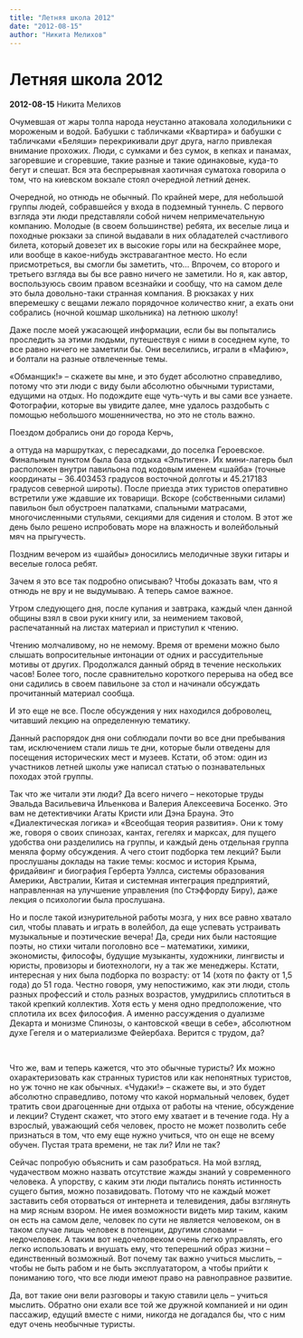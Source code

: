 ```yaml
---
title: "Летняя школа 2012"
date: "2012-08-15"
author: "Никита Мелихов"
---
```


# Летняя школа 2012

**2012-08-15** Никита Мелихов

Очумевшая от жары толпа народа неустанно атаковала холодильники с  мороженым и водой. Бабушки с табличками «Квартира» и бабушки с  табличками «Беляши» перекрикивали друг друга, нагло привлекая внимание  прохожих. Люди, с сумками и без сумок, в кепках и панамах, загоревшие и  сгоревшие, такие разные и такие одинаковые, куда-то бегут и спешат. Вся  эта беспрерывная хаотичная суматоха говорила о том, что на киевском  вокзале стоял очередной летний денек.

 

 Очередной, но отнюдь не обычный. По крайней мере, для небольшой группы  людей, собравшейся у входа в подземный туннель. С первого взгляда эти  люди представляли собой ничем непримечательную компанию. Молодые (в  своем большинстве) ребята, их веселые лица и походные рюкзаки за спиной  выдавали в них обладателей счастливого билета, который довезет их в  высокие горы или на бескрайнее море, или вообще в какое-нибудь  экстравагантное место. Но если присмотреться, вы смогли бы заметить,  что… Впрочем, со второго и третьего взгляда вы бы все равно ничего не  заметили. Но я, как автор, воспользуюсь своим правом всезнайки и сообщу,  что на самом деле это была довольно-таки странная компания. В рюкзаках у  них вперемешку с вещами лежало порядочное количество книг, а ехать они  собрались (ночной кошмар школьника) на летнюю школу!

 

 Даже после моей ужасающей информации, если бы вы попытались проследить  за этими людьми, путешествуя с ними в соседнем купе, то все равно ничего  не заметили бы. Они веселились, играли в «Мафию», и болтали на разные  отвлеченные темы. 

 

 «Обманщик!» – скажете вы мне, и это будет абсолютно справедливо, потому  что эти люди с виду были абсолютно обычными туристами, едущими на отдых.  Но подождите еще чуть-чуть и вы сами все узнаете. Фотографии, которые  вы увидите далее, мне удалось раздобыть с помощью небольшого  мошенничества, но это не столь важно.

 

 Поездом добрались они до города Керчь,



а оттуда на маршрутках, с  пересадками, до поселка Героевское. Финальным пунктом была база отдыха  «Эльтиген». Их мини-лагерь был расположен внутри павильона под кодовым  именем «шайба» (точные координаты – 36.403453 градусов восточной долготы  и 45.217183 градусов северной широты). После приезда этих туристов  оперативно встретили уже ждавшие их товарищи. Вскоре (собственными  силами) павильон был обустроен палатками, спальными матрасами,  многочисленными стульями, секциями для сидения и столом. В этот же день  было решено испробовать море на влажность и волейбольный мяч на  прыгучесть.









Поздним вечером из «шайбы» доносились мелодичные звуки  гитары и веселые голоса ребят.



Зачем я это все так подробно описываю? Чтобы доказать вам, что я отнюдь не вру и не выдумываю. А теперь самое важное.



Утром  следующего дня, после купания и завтрака, каждый член данной общины  взял в свои руки книгу или, за неимением таковой, распечатанный на  листах материал и приступил к чтению.







Чтению молчаливому, но не немому. Время от времени можно было слышать  вопросительные интонации от одних и рассудительные мотивы от других.  Продолжался данный обряд в течение нескольких часов! Более того, после  сравнительно короткого перерыва на обед все они садились в своем  павильоне за стол и начинали обсуждать прочитанный материал сообща.





И  это еще не все. После обсуждения у них находился доброволец, читавший  лекцию на определенную тематику.





Данный распорядок дня они соблюдали  почти во все дни пребывания там, исключением стали лишь те дни, которые  были отведены для посещения исторических мест и музеев. Кстати, об этом:  один из участников летней школы уже написал статью о познавательных походах этой группы.





















Так  что же читали эти люди? Да всего ничего – некоторые труды Эвальда  Васильевича Ильенкова и Валерия Алексеевича Босенко. Это вам не  детективчики Агаты Кристи или Дэна Брауна. Это «Диалектическая логика» и  «Всеобщая теория развития». Они к тому же, говоря о своих спинозах,  кантах, гегелях и марксах, для пущего удобства они разделились на  группы, и каждый день отдельная группа меняла форму обсуждения. А чего  стоит подборка тем лекций? Были прослушаны доклады на такие темы: космос  и история Крыма, фридайвинг и биография Герберта Уэллса, системы  образования Америки, Австралии, Китая и системная интеграция  предприятий, направленная на улучшение управления (по Стэффорду Биру),  даже лекция о психологии была прослушана.

Но и после такой  изнурительной работы мозга, у них все равно хватало сил, чтобы плавать и  играть в волейбол, да еще успевать устраивать музыкальные и поэтические  вечера! Да, среди них были настоящие поэты, но стихи читали поголовно  все – математики, химики, экономисты, философы, будущие музыканты,  художники, лингвисты и юристы, провизоры и биотехнологи, ну а так же  менеджеры. Кстати, интересная у них была подборка по возрасту: от 14 (хотя по факту от 1,5 года) до 51 года. Честно говоря, уму непостижимо,  как эти люди, столь разных профессий и столь разных возрастов,  умудрились сплотиться в такой крепкий коллектив. Хотя есть у меня одно  предположение, что сплотила их всех философия. А именно рассуждения о  дуализме Декарта и монизме Спинозы, о кантовской «вещи в себе»,  абсолютном духе Гегеля и о материализме Фейербаха. Верится с трудом, да?

 

Что  же, вам и теперь кажется, что это обычные туристы? Их можно  охарактеризовать как странных туристов или как непонятных туристов, но  уж точно не как обычных. «Чудаки!» – скажете вы, и это будет абсолютно  справедливо, потому что какой нормальный человек, будет тратить свои  драгоценные дни отдыха от работы на чтение, обсуждение и лекции? Студент  скажет, что этого ему хватает и в течение года. Ну а взрослый,  уважающий себя человек, просто не может позволить себе признаться в том,  что ему еще нужно учиться, что он еще не всему обучен. Пустая трата  времени, не так ли? Или не так? 



Сейчас попробую объяснить и сам  разобраться. На мой взгляд, чудачеством можно назвать отсутствие жажды  знаний у современного человека. А упорству, с каким эти люди пытались  понять истинность сущего бытия, можно позавидовать. Потому что не каждый  может заставить себя оторваться от интернета и телевидения, дабы  взглянуть на мир ясным взором. Не имея возможности видеть мир таким,  каким он есть на самом деле, человек по сути не является человеком, он в  таком случае лишь человек в потенции, другими словами – недочеловек. А  таким вот недочеловеком очень легко управлять, его легко использовать и  внушать ему, что теперешний образ жизни – единственный возможный. Вот  почему так важно учиться мыслить, – чтобы не быть рабом и не быть  эксплуататором, а чтобы прийти к пониманию того, что все люди имеют  право на равноправное развитие.



Да, вот такие они вели разговоры и  такую ставили цель – учиться мыслить. Обратно они ехали все той же  дружной компанией и ни один пассажир, едущий вместе с ними, никогда не  догадался бы, что с ним едут очень необычные туристы.